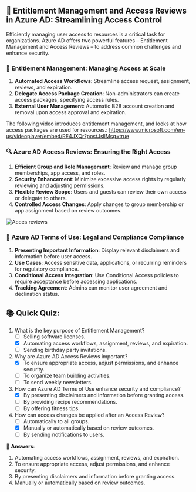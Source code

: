 ## 🚪 Entitlement Management and Access Reviews in Azure AD: Streamlining Access Control

Efficiently managing user access to resources is a critical task for organizations. Azure AD offers two powerful features – Entitlement Management and Access Reviews – to address common challenges and enhance security.

### **🔑 Entitlement Management: Managing Access at Scale**

1. **Automated Access Workflows**: Streamline access request, assignment, reviews, and expiration.
2. **Delegate Access Package Creation**: Non-administrators can create access packages, specifying access rules.
3. **External User Management**: Automatic B2B account creation and removal upon access approval and expiration.

The following video introduces entitlement management, and looks at how access packages are used for resources.: https://www.microsoft.com/en-us/videoplayer/embed/RE4JXQr?postJsllMsg=true

### **🔍 Azure AD Access Reviews: Ensuring the Right Access**

1. **Efficient Group and Role Management**: Review and manage group memberships, app access, and roles.
2. **Security Enhancement**: Minimize excessive access rights by regularly reviewing and adjusting permissions.
3. **Flexible Review Scope**: Users and guests can review their own access or delegate to others.
4. **Controlled Access Changes**: Apply changes to group membership or app assignment based on review outcomes.

![Acces reviews](https://learn.microsoft.com/en-us/training/wwl-sci/describe-identity-protection-governance-capabilities/media/3-access-reviews-invite-users-to-review-access-rights.png)

### **📜 Azure AD Terms of Use: Legal and Compliance Compliance**

1. **Presenting Important Information**: Display relevant disclaimers and information before user access.
2. **Use Cases**: Access sensitive data, applications, or recurring reminders for regulatory compliance.
3. **Conditional Access Integration**: Use Conditional Access policies to require acceptance before accessing applications.
4. **Tracking Agreement**: Admins can monitor user agreement and declination status.

## 📚 **Quick Quiz**:

1. What is the key purpose of Entitlement Management?
   - [ ] Selling software licenses.
   - [x] Automating access workflows, assignment, reviews, and expiration.
   - [ ] Sending birthday party invitations.

2. Why are Azure AD Access Reviews important?
   - [x] To ensure appropriate access, adjust permissions, and enhance security.
   - [ ] To organize team building activities.
   - [ ] To send weekly newsletters.

3. How can Azure AD Terms of Use enhance security and compliance?
   - [x] By presenting disclaimers and information before granting access.
   - [ ] By providing recipe recommendations.
   - [ ] By offering fitness tips.

4. How can access changes be applied after an Access Review?
   - [ ] Automatically to all groups.
   - [x] Manually or automatically based on review outcomes.
   - [ ] By sending notifications to users.

🧐 **Answers**:

1. Automating access workflows, assignment, reviews, and expiration.
2. To ensure appropriate access, adjust permissions, and enhance security.
3. By presenting disclaimers and information before granting access.
4. Manually or automatically based on review outcomes.